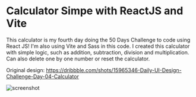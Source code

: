 ﻿# Calculator Simpe with ReactJS and Vite

This calculator is my fourth day doing the 50 Days Challenge to code using React JS! I'm also using Vite and Sass in this code.
I created this calculator with simple logic, such as addition, subtraction, division and multiplication. Can also delete one by one number or reset the calculator.

Original design: https://dribbble.com/shots/15965346-Daily-UI-Design-Challenge-Day-04-Calculator

![screenshot](https://github.com/auliaptru/fe_react_calculator_simple/assets/102896996/13636e36-f0eb-40e5-9908-c97205f1942f)
